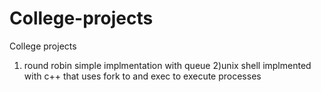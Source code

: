 # College-projects
College projects 
1) round robin simple implmentation with queue 
2)unix shell implmented with c++ that uses fork to and exec to execute processes 
